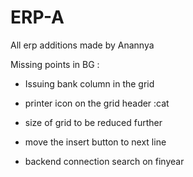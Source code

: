 # ERP-A
All erp additions made by Anannya

Missing points in BG :
  - Issuing bank column in the grid
  - printer icon on the grid header   :cat
  - size of grid to be reduced further
  - move the insert button to next line
  
  - backend connection search on finyear
  
  
  
